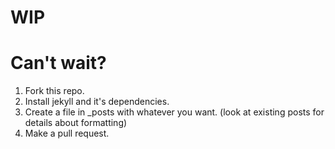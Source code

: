 # WIP

# Can't wait?
1. Fork this repo.
2. Install jekyll and it's dependencies.
3. Create a file in _posts with whatever you want. (look at existing posts for details about formatting)
4. Make a pull request.